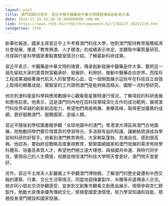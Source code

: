 ```yaml
---
layout: post
title: 澳門回歸25周年｜習近平稱中醫藥是中華文明瑰寶傳承創新是大事
date: 2024-12-19 18:28:38.000000000 +08:00
link: https://news.rthk.hk/rthk/ch/component/k2/1784227-20241219.htm
categories: rthk
---
```


新華社報道，國家主席習近平上午考察澳門科技大學，他對澳門堅持教育服務經濟社會發展，推進「教育興澳、人才建澳」的成績表示肯定，並聽取中藥質量研究、月球與行星科學國家重點實驗室情況介紹，了解最新科研成果。

習近平表示，中醫藥是中華文明的瑰寶，傳承創新發展中醫藥是件大事，要把這一祖先留給大家的寶貴財富繼承好、發展好、利用好，推動中醫藥走向世界。而探月工程成果凝結著幾代航天人的智慧和心血，從一個側面展示這些年在科技自立自強上取得的顯著成就，實驗室的工作證明澳門是能夠做高精尖、國際一流科學研究。

他亦到澳科衛星科學與應用數據中心觀看衛星實時運行情況，了解項目的科研進展和應用前景。他表示，這是澳門同內地在高科技領域深化合作的成功範例，展現澳門科技界卓越的創新創造能力，希望他們再接再厲、勇攀高峰，取得更加優異的成績，更好服務澳門、服務國家、造福人類。

習近平隨後到學校圖書館參觀「全球地圖中的澳門」粵港澳大灣區與澳門古地圖展。他勉勵同學們要珍惜寶貴的學習時光，多汲取有益的知識，讓網絡資源成為學習和科研的好幫手。他看到澳門教育興旺，大家朝氣蓬勃、充滿自信，感到很高興。他認為，要始終從戰略高度重視教育，緊緊圍繞國家和澳門發展的需求佈局學科體系、培養高素質人才，希望他們樹立遠大理想，與祖國共命運、與時代同步伐，實現自己的人生價值，祝願並相信澳門科技大學明天會更好，澳門明天會更好。

另外，習近平主席夫人彭麗媛上午參觀澳門博物館，了解澳門的歷史變遷和中西交融的建築、行業、文化生活等情況，同當地瓷磚畫製作、木雕等非遺傳承人交流。她亦同小朋友交流參觀感受，並來到文創集市觀看文創產品展示，現場參與杏仁餅製作，勉勵大家傳承優秀傳統文化，厚植愛國愛澳情懷，努力學習知識和技能，積極投身澳門建設和國家發展。
